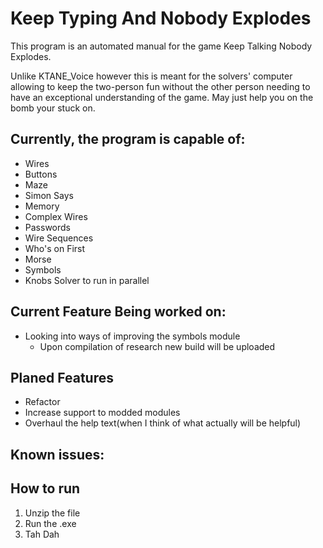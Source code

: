 # Keep Typing And Nobody Explodes

This program is an automated manual for the game Keep Talking Nobody Explodes.

Unlike KTANE_Voice however this is meant for the solvers' computer allowing to keep the two-person fun without the other
person needing to have an exceptional understanding of the game. May just help you on the bomb your stuck on.

## Currently, the program is capable of:

* Wires
* Buttons
* Maze
* Simon Says
* Memory
* Complex Wires
* Passwords
* Wire Sequences
* Who's on First
* Morse
* Symbols
* Knobs Solver to run in parallel

## Current Feature Being worked on:

* Looking into ways of improving the symbols module
  * Upon compilation of research new build will be uploaded


## Planed Features

* Refactor
* Increase support to modded modules
* Overhaul the help text(when I think of what actually will be helpful)
## Known issues:

## How to run
1. Unzip the file
2. Run the .exe
3. Tah Dah
